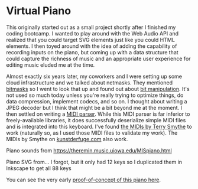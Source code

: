 # Virtual Piano

This originally started out as a small project shortly after I finished my coding bootcamp. I wanted to play around with the Web Audio API and realized that you could target SVG elements just like you could HTML elements. I then toyed around with the idea of adding the capability of recording inputs on the piano, but coming up with a data structure that could capture the richness of music and an appropriate user experience for editing music eluded me at the time.

Almost exactly six years later, my coworkers and I were setting up some cloud infrastructure and we talked about netmasks. They mentioned [bitmasks](https://en.wikipedia.org/wiki/Mask_(computing)) so I went to look that up and found out about [bit manipulation](https://en.wikipedia.org/wiki/Bit_manipulation). It's not used so much today unless you're really trying to optimize things, do data compression, implement codecs, and so on. I thought about writing a JPEG decoder but I think that might be a bit beyond me at the moment. I then settled on writing a [MIDI parser](https://github.com/chuynh18/midijs). While this MIDI parser is far inferior to freely-available libraries, it does successfully deserialize simple MIDI files and is integrated into this keyboard. I've found [the MIDIs by Terry Smythe](https://archive.org/details/terrysmythe.ca-archive) to work (naturally so, as I used those MIDI files to validate my work). The MIDIs by Smythe on [kunstderfuge.com](https://kunstderfuge.com/midi.htm) also work.

Piano sounds from https://theremin.music.uiowa.edu/MISpiano.html

Piano SVG from... I forgot, but it only had 12 keys so I duplicated them in Inkscape to get all 88 keys

You can see the very early [proof-of-concept of this piano here](https://chuynh18.github.io/tones-test/sine.html).
